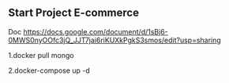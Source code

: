 ## Start Project E-commerce
Doc https://docs.google.com/document/d/1sBj6-0MWS0nyOOfc3jQ_JJT7jai6riKUXkPgkS3smos/edit?usp=sharing

1.docker pull mongo

2.docker-compose up -d
